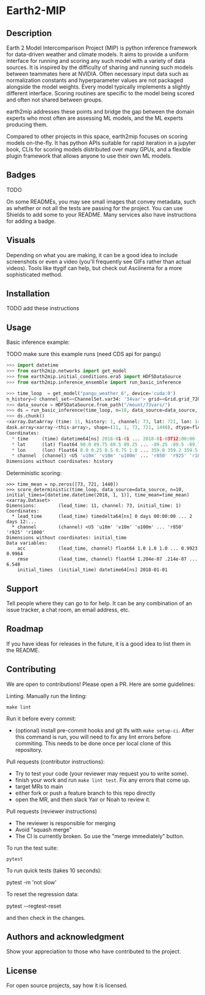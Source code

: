 # Earth2-MIP

## Description

Earth 2 Model Intercomparison Project (MIP) is python inference framework for data-driven weather and climate models.
It aims to provide a uniform interface for running and scoring any such model with a variety of data sources.
It is inspired by the difficulty of sharing and running such models between teammates here at NVIDIA.
Often necessary input data such as normalization constants and hyperparameter values are not packaged alongside the model weights.
Every model typically implements a slightly different interface.
Scoring routines are specific to the model being scored and often not shared between groups.

earth2mip addresses  these points and bridge the gap between the domain experts
who most often are assessing ML models, and the ML experts producing them.

Compared to other projects in this space, earth2mip focuses on scoring models on-the-fly.
It has python APIs suitable for rapid iteration in a jupyter book, CLIs for scoring models distributed over many GPUs, and a flexible
plugin framework that allows anyone to use their own ML models.

## Badges

TODO

On some READMEs, you may see small images that convey metadata, such as whether or not all the tests are passing for the project. You can use Shields to add some to your README. Many services also have instructions for adding a badge.

## Visuals

Depending on what you are making, it can be a good idea to include screenshots or even a video (you'll frequently see GIFs rather than actual videos). Tools like ttygif can help, but check out Asciinema for a more sophisticated method.

## Installation

TODO add these instructions

## Usage

Basic inference example:

TODO make sure this example runs (need CDS api for pangu)

```python
>>> import datetime
>>> from earth2mip.networks import get_model
>>> from earth2mip.initial_conditions.era5 import HDF5DataSource
>>> from earth2mip.inference_ensemble import run_basic_inference

>>> time_loop  = get_model("pangu_weather_6", device='cuda:0')
n_history=0 channel_set=<ChannelSet.var34: '34var'> grid=<Grid.grid_720x1440: '720x1440'> in_channels=[] out_channels=[] architecture='' architecture_entrypoint='' time_step=datetime.timedelta(seconds=21600) entrypoint=InferenceEntrypoint(name='earth2mip.networks.pangu:load', kwargs={'time_step_hours': 6})
>>> data_source = HDF5DataSource.from_path("/mount/73vars/")
>>> ds = run_basic_inference(time_loop, n=10, data_source=data_source, time=datetime.datetime(2018, 1, 1))
>>> ds.chunk()
<xarray.DataArray (time: 11, history: 1, channel: 73, lat: 721, lon: 1440)>
dask.array<xarray-<this-array>, shape=(11, 1, 73, 721, 1440), dtype=float32, chunksize=(11, 1, 73, 721, 1440), chunktype=numpy.ndarray>
Coordinates:
  * time     (time) datetime64[ns] 2018-01-01 ... 2018-01-03T12:00:00
  * lat      (lat) float64 90.0 89.75 89.5 89.25 ... -89.25 -89.5 -89.75 -90.0
  * lon      (lon) float64 0.0 0.25 0.5 0.75 1.0 ... 359.0 359.2 359.5 359.8
  * channel  (channel) <U5 'u10m' 'v10m' 'u100m' ... 'r850' 'r925' 'r1000'
Dimensions without coordinates: history

```

Deterministic scoring:

```
>>> time_mean = np.zeros([73, 721, 1440])
>>> score_deterministic(time_loop, data_source=data_source, n=10, initial_times=[datetime.datetime(2018, 1, 1)], time_mean=time_mean)
<xarray.Dataset>
Dimensions:        (lead_time: 11, channel: 73, initial_time: 1)
Coordinates:
  * lead_time      (lead_time) timedelta64[ns] 0 days 00:00:00 ... 2 days 12:...
  * channel        (channel) <U5 'u10m' 'v10m' 'u100m' ... 'r850' 'r925' 'r1000'
Dimensions without coordinates: initial_time
Data variables:
    acc            (lead_time, channel) float64 1.0 1.0 1.0 ... 0.9923 0.9964
    rmse           (lead_time, channel) float64 1.204e-07 .214e-07 ... 6.548
    initial_times  (initial_time) datetime64[ns] 2018-01-01
```


## Support

Tell people where they can go to for help. It can be any combination of an issue tracker, a chat room, an email address, etc.

## Roadmap

If you have ideas for releases in the future, it is a good idea to list them in the README.

## Contributing

We are open to contributions! Please open a PR. Here are some guidelines:

Linting. Manually run the linting:

    make lint

Run it before every commit:

- (optional) install pre-commit hooks and git lfs with `make setup-ci`.
  After this command is run, you will need to fix any lint errors before
  commiting. This needs to be done once per local clone of this repository.

Pull requests (contributor instructions):
- Try to test your code (your reviewer may request you to write some).
- finish your work and run `make lint test`. Fix any errors that come up.
- target MRs to main
- either fork or push a feature branch to this repo directly
- open the MR, and then slack Yair or Noah to review it.

Pull requests (reviewer instructions)
- The reviewer is responsible for merging
- Avoid "squash merge"
- The CI is currently broken. So use the "merge immediately" button.

To run the test suite:

    pytest

To run quick tests (takes 10 seconds):

  pytest -m 'not slow'

To reset the regression data:

  pytest --regtest-reset

and then check in the changes.

## Authors and acknowledgment

Show your appreciation to those who have contributed to the project.

## License

For open source projects, say how it is licensed.